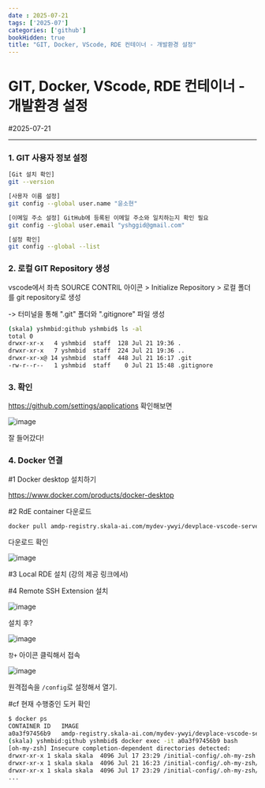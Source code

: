 ```yaml
---
date : 2025-07-21
tags: ['2025-07']
categories: ['github']
bookHidden: true
title: "GIT, Docker, VScode, RDE 컨테이너 - 개발환경 설정"
---
```


# GIT, Docker, VScode, RDE 컨테이너 - 개발환경 설정

#2025-07-21

---

### 1. GIT 사용자 정보 설정

```bash
[Git 설치 확인]
git --version

[사용자 이름 설정]
git config --global user.name "윤소현"

[이메일 주소 설정] GitHub에 등록된 이메일 주소와 일치하는지 확인 필요
git config --global user.email "yshggid@gmail.com"

[설정 확인]
git config --global --list
```

### 2. 로컬 GIT Repository 생성

vscode에서 좌측 SOURCE CONTRIL 아이콘 > Initialize Repository > 로컬 폴더를 git repository로 생성

-> 터미널을 통해 ".git" 폴더와 ".gitignore" 파일 생성

```bash
(skala) yshmbid:github yshmbid$ ls -al
total 0
drwxr-xr-x   4 yshmbid  staff  128 Jul 21 19:36 .
drwxr-xr-x   7 yshmbid  staff  224 Jul 21 19:36 ..
drwxr-xr-x@ 14 yshmbid  staff  448 Jul 21 16:17 .git
-rw-r--r--   1 yshmbid  staff    0 Jul 21 15:48 .gitignore
```


### 3. 확인

https://github.com/settings/applications 확인해보면

![image](https://github.com/user-attachments/assets/3c87c158-a933-4841-9807-d30381e4c364)

잘 들어갔다!

### 4. Docker 연결 

#1 Docker desktop 설치하기

https://www.docker.com/products/docker-desktop

#2 RdE container 다운로드

```bash
docker pull amdp-registry.skala-ai.com/mydev-ywyi/devplace-vscode-server.local-python:4.96.4.lite.SKALA.RELEASE.arm64
```

다운로드 확인

![image](https://github.com/user-attachments/assets/95edc6ed-fa9f-4a3a-9483-4217db55bb46)

#3 Local RDE 설치 (강의 제공 링크에서)

#4 Remote SSH  Extension 설치

![image](https://github.com/user-attachments/assets/4a47aa95-7a97-403b-b41f-4a249d6b4f19)

설치 후?

![image](https://github.com/user-attachments/assets/84e9de3c-1403-4200-b310-f996938660b0)

`창+` 아이콘 클릭해서 접속

![image](https://github.com/user-attachments/assets/c0a320d8-c4f2-4aa2-9839-dc381d343a79)

원격접속을 `/config`로 설정해서 열기.

#cf 현재 수행중인 도커 확인

```bash
$ docker ps
CONTAINER ID   IMAGE                                                                                                       COMMAND                  CREATED          STATUS          PORTS                                                                                                                                                      NAMES
a0a3f97456b9   amdp-registry.skala-ai.com/mydev-ywyi/devplace-vscode-server.local-python:4.96.4.lite.SKALA.RELEASE.arm64   "/bin/bash -c 'ls -l…"   43 minutes ago   Up 42 minutes   0.0.0.0:2222->2222/tcp, 0.0.0.0:5173->5173/tcp, 0.0.0.0:5500->5500/tcp, 0.0.0.0:8080-8081->8080-8081/tcp, 0.0.0.0:8443->8443/tcp, 0.0.0.0:9931->9931/tcp   local-rde
(skala) yshmbid:github yshmbid$ docker exec -it a0a3f97456b9 bash
[oh-my-zsh] Insecure completion-dependent directories detected:
drwxr-xr-x 1 skala skala  4096 Jul 17 23:29 /initial-config/.oh-my-zsh
drwxr-xr-x 1 skala skala  4096 Jul 21 16:23 /initial-config/.oh-my-zsh/cache
drwxr-xr-x 1 skala skala  4096 Jul 17 23:29 /initial-config/.oh-my-zsh/custom
...
```

